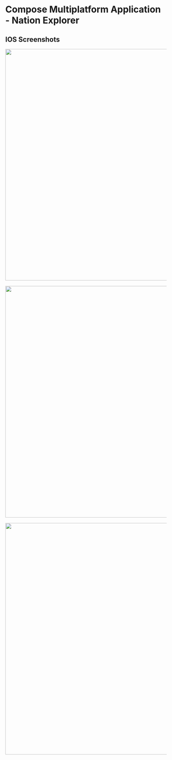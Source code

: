 # Compose Multiplatform Application - Nation Explorer

## IOS Screenshots
<img src="https://github.com/Pablit0x/NationExplorer/assets/76017191/8d95e571-79f1-43d5-9958-fe5d243309e3" width="720">
</br>
</br>
<img src="https://github.com/Pablit0x/NationExplorer/assets/76017191/102f75aa-57c0-4a3c-a59d-6963364f808a" width="720">
</br>
</br>
<img src="https://github.com/Pablit0x/NationExplorer/assets/76017191/ab3621c4-6190-4d67-bb8b-e7fd610983d7" width="720">
